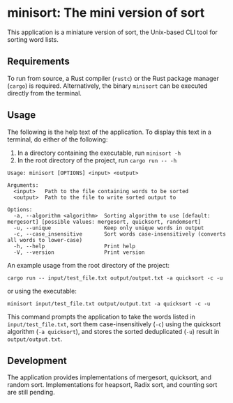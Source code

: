 # minisort: The mini version of sort

This application is a miniature version of sort, the Unix-based CLI tool for sorting word lists.

## Requirements

To run from source, a Rust compiler (`rustc`) or the Rust package manager (`cargo`) is required. Alternatively, the binary `minisort` can be executed directly from the terminal.

## Usage

The following is the help text of the application. To display this text in a terminal, do either of the following:

1. In a directory containing the executable, run `minisort -h`
2. In the root directory of the project, run `cargo run -- -h`

```console
Usage: minisort [OPTIONS] <input> <output>

Arguments:
  <input>   Path to the file containing words to be sorted
  <output>  Path to the file to write sorted output to

Options:
  -a, --algorithm <algorithm>  Sorting algorithm to use [default: mergesort] [possible values: mergesort, quicksort, randomsort]
  -u, --unique                 Keep only unique words in output
  -c, --case_insensitive       Sort words case-insensitively (converts all words to lower-case)
  -h, --help                   Print help
  -V, --version                Print version
```

An example usage from the root directory of the project:

```console
cargo run -- input/test_file.txt output/output.txt -a quicksort -c -u
```

or using the executable:

```console
minisort input/test_file.txt output/output.txt -a quicksort -c -u
```

This command prompts the application to take the words listed in `input/test_file.txt`, sort them case-insensitively (`-c`) using the quicksort algorithm (`-a quicksort`), and stores the sorted deduplicated (`-u`) result in `output/output.txt`.

## Development

The application provides implementations of mergesort, quicksort, and random sort. Implementations for heapsort, Radix sort, and counting sort are still pending.
